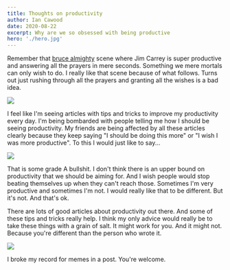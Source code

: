 ```yaml
---
title: Thoughts on productivity
author: Ian Cawood
date: 2020-08-22
excerpt: Why are we so obsessed with being productive
hero: './hero.jpg'
---
```


Remember that [bruce almighty](https://en.wikipedia.org/wiki/Bruce_Almighty) scene where Jim Carrey is super productive and answering all the prayers in mere seconds. Something we mere mortals can only wish to do. I really like that scene because of what follows. Turns out just rushing through all the prayers and granting all the wishes is a bad idea.

![](https://media.giphy.com/media/RRerwvHrb0nxm/giphy.gif)

I feel like I'm seeing articles with tips and tricks to improve my productivity every day. I'm being bombarded with people telling me how I should be seeing productivity. My friends are being affected by all these articles clearly because they keep saying "I should be doing this more" or "I wish I was more productive". To this I would just like to say...

![](https://media.giphy.com/media/aZ3LDBs1ExsE8/giphy.gif)

That is some grade A bullshit. I don't think there is an upper bound on productivity that we should be aiming for. And I wish people would stop beating themselves up when they can't reach those. Sometimes I'm very productive and sometimes I'm not. I would really like that to be different. But it's not. And that's ok.

There are lots of good articles about productivity out there. And some of these tips and tricks really help. I think my only advice would really be to take these things with a grain of salt. It might work for you. And it might not. Because you're different than the person who wrote it.

![](https://media.giphy.com/media/UI7EYk96rzq24/giphy.gif)

I broke my record for memes in a post. You're welcome.
